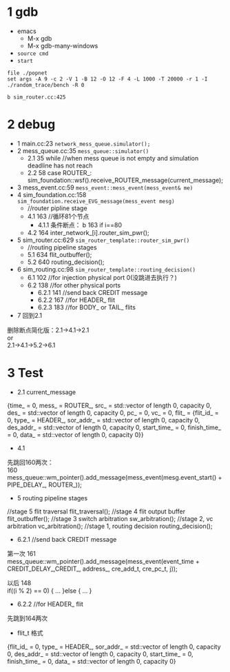 
# 1 gdb
- emacs
  - M-x gdb
  - M-x gdb-many-windows
- `source cmd`
- `start`


```shell
file ./popnet
set args -A 9 -c 2 -V 1 -B 12 -O 12 -F 4 -L 1000 -T 20000 -r 1 -I ./random_trace/bench -R 0

b sim_router.cc:425
```

# 2 debug 
- 1 main.cc:23 	`network_mess_queue.simulator();`
- 2 mess_queue.cc:35  `mess_queue::simulator()`
  - 2.1 35 while //when mess queue is not empty and simulation deadline has not reach
  - 2.2 58 case ROUTER_: sim_foundation::wsf().receive_ROUTER_message(current_message);
- 3 mess_event.cc:59  `mess_event::mess_event(mess_event& me)`
- 4 sim_foundation.cc:158	`sim_foundation.receive_EVG_message(mess_event mesg)` 
  - //router pipline stage
  - 4.1 163 //循环81个节点
    - 4.1.1 条件断点： b 163 if i==80
  - 4.2 164 inter_network_[i].router_sim_pwr();
- 5 sim_router.cc:629 `sim_router_template::router_sim_pwr()`
  - //routing pipeline stages
  - 5.1 634 	flit_outbuffer();
  - 5.2 640   routing_decision();
- 6 sim_routing.cc:98 `sim_router_template::routing_decision()`
  - 6.1 102 //for injection physical port 0(没跳进去执行？)
  - 6.2 138 //for other physical ports
    - 6.2.1 141 //send back CREDIT message
    - 6.2.2 167 //for HEADER_ flit
    - 6.2.3 183 //for BODY_ or TAIL_ flits
- 7 回到2.1


删除断点简化版：2.1->4.1->2.1  
or  
2.1->4.1->5.2->6.1

# 3 Test
- 2.1 current_message

{time_ = 0, mess_ = ROUTER_, src_ = std::vector of length 0, capacity 0, des_ = std::vector of length 0, capacity 0, pc_ = 0, vc_ = 0, flit_ = {flit_id_ = 0, type_ = HEADER_, sor_addr_ = std::vector of length 0, capacity 0, des_addr_ = std::vector of length 0, capacity 0, start_time_ = 0, finish_time_ = 0, data_ = std::vector of length 0, capacity 0}}

- 4.1 

先跳回160两次：  
160 mess_queue::wm_pointer().add_message(mess_event(mesg.event_start() + PIPE_DELAY_, ROUTER_));

- 5 routing pipeline stages

//stage 5 flit traversal
flit_traversal();
//stage 4 flit output buffer
flit_outbuffer();
//stage 3 switch arbitration
sw_arbitration();
//stage 2, vc arbitration
vc_arbitration();
//stage 1, routing decision
routing_decision();

- 6.2.1 //send back CREDIT message

第一次 161  
mess_queue::wm_pointer().add_message(mess_event(event_time + CREDIT_DELAY_,CREDIT_, address_, cre_add_t, cre_pc_t, j));

以后 148  
if((i % 2) == 0) {
...
}else {
...
}

- 6.2.2 //for HEADER_ flit

先跳到164两次


- flit_t 格式

{flit_id_ = 0, type_ = HEADER_, sor_addr_ = std::vector of length 0, capacity 0, des_addr_ = std::vector of length 0, capacity 0, start_time_ = 0, finish_time_ = 0, data_ = std::vector of length 0, capacity 0}

